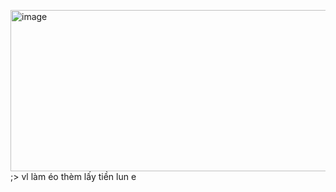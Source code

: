 <img width="1042" height="258" alt="image" src="https://github.com/user-attachments/assets/8fd9dca5-5d52-4ace-8c3e-02e2059c0806" /><br>
;> vl làm éo thèm lấy tiền lun e
